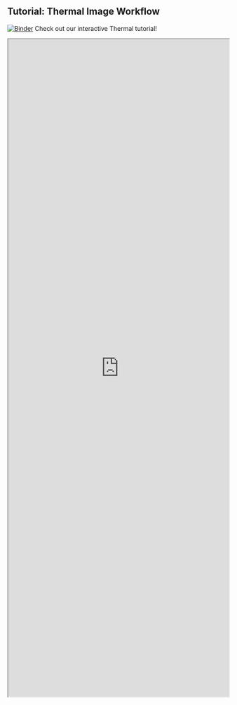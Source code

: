 ## Tutorial: Thermal Image Workflow

[![Binder](https://mybinder.org/badge_logo.svg)](https://mybinder.org/v2/gh/danforthcenter/plantcv-tutorial-thermal/HEAD?labpath=index.ipynb) Check out our interactive Thermal tutorial! 

<iframe src="https://nbviewer.jupyter.org/github/danforthcenter/plantcv-tutorial-thermal/blob/main/index.ipynb" width="100%" height="1500px"></iframe>
